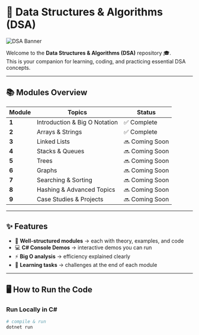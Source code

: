 # 🚀 Data Structures & Algorithms (DSA)

![DSA Banner](https://user-images.githubusercontent.com/SirVinceNoora/banner.gif)

Welcome to the **Data Structures & Algorithms (DSA)** repository 🎓.  
This is your companion for learning, coding, and practicing essential DSA concepts.  

---

## 📚 Modules Overview  

| Module | Topics | Status |
|--------|--------|--------|
| **1** | Introduction & Big O Notation | ✅ Complete |
| **2** | Arrays & Strings | ✅ Complete |
| **3** | Linked Lists | 🔜 Coming Soon |
| **4** | Stacks & Queues | 🔜 Coming Soon |
| **5** | Trees | 🔜 Coming Soon |
| **6** | Graphs | 🔜 Coming Soon |
| **7** | Searching & Sorting | 🔜 Coming Soon |
| **8** | Hashing & Advanced Topics | 🔜 Coming Soon |
| **9** | Case Studies & Projects | 🔜 Coming Soon |

---

## ✨ Features  

- 📖 **Well-structured modules** → each with theory, examples, and code  
- 💻 **C# Console Demos** → interactive demos you can run  
- ⚡ **Big O analysis** → efficiency explained clearly  
- 🎯 **Learning tasks** → challenges at the end of each module  

---

## 🖥️ How to Run the Code  

### Run Locally in C#
```bash
# compile & run
dotnet run
